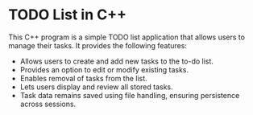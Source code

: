 # TODO List in C++

This C++ program is a simple TODO list application that allows users to manage their tasks. It provides the following features:

- Allows users to create and add new tasks to the to-do list.
- Provides an option to edit or modify existing tasks.
- Enables removal of tasks from the list.
- Lets users display and review all stored tasks.
- Task data remains saved using file handling, ensuring persistence across sessions.
  <br></br>
